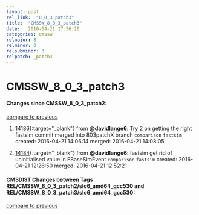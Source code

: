 ```yaml
---
layout: post
rel_link:  "8_0_3_patch3"
title:  "CMSSW_8_0_3_patch3"
date:   2016-04-21 17:56:26
categories: cmssw
relmajor: 8
relminor: 0
relsubminor: 3
relpatch: _patch3
---
```


# CMSSW_8_0_3_patch3
#### Changes since CMSSW_8_0_3_patch2:

[compare to previous](https://github.com/cms-sw/cmssw/compare/CMSSW_8_0_3_patch2...CMSSW_8_0_3_patch3)



1. [14186](http://github.com/cms-sw/cmssw/pull/14186){:target="_blank"}  from **@davidlange6**: Try 2 on getting the right fastsim commit merged into 803patchX branch `comparison`  `fastsim`  created: 2016-04-21 14:06:14 merged: 2016-04-21 14:08:05

2. [14184](http://github.com/cms-sw/cmssw/pull/14184){:target="_blank"}  from **@davidlange6**: fastsim get rid of uninitialised value in FBaseSimEvent `comparison`  `fastsim`  created: 2016-04-21 12:26:50 merged: 2016-04-21 12:52:21

#### CMSDIST Changes between Tags REL/CMSSW_8_0_3_patch2/slc6_amd64_gcc530 and REL/CMSSW_8_0_3_patch3/slc6_amd64_gcc530:

[compare to previous](https://github.com/cms-sw/cmsdist/compare/REL/CMSSW_8_0_3_patch2/slc6_amd64_gcc530...REL/CMSSW_8_0_3_patch3/slc6_amd64_gcc530)


